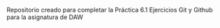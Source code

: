 Repositorio creado para completar la Práctica 6.1 Ejercicios Git y Github para la asignatura de DAW
